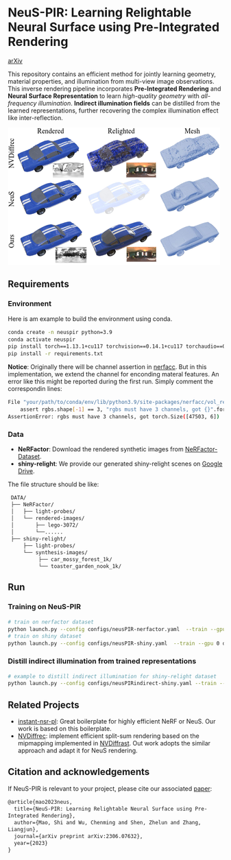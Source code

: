 # NeuS-PIR: Learning Relightable Neural Surface using Pre-Integrated Rendering

[arXiv](https://arxiv.org/abs/2306.07632)

This repository contains an efficient method for jointly learning geometry, material properties, and illumination from multi-view image observations. This inverse rendering pipeline incorporates **Pre-Integrated Rendering** and **Neural Surface Representation** to learn *high-quality geometry* with *all-frequency illumination*. **Indirect illumination fields** can be distilled from the learned representations, further recovering the complex illumination effect like inter-reflection.


<img src="figs/NeuSPIR-compair.png">

## Requirements
### Environment 
Here is am example to build the environment using conda.
``` sh
conda create -n neuspir python=3.9
conda activate neuspir
pip install torch==1.13.1+cu117 torchvision==0.14.1+cu117 torchaudio==0.13.1 --extra-index-url https://download.pytorch.org/whl/cu117
pip install -r requirements.txt
```
**Notice**: Originally there will be channel assertion in [nerfacc](https://www.nerfacc.com/). But in this implementation, we extend the channel for enconding materal features. An error like this might be reported during the first run. Simply comment the correspondin lines:
``` sh
File "your/path/to/conda/env/lib/python3.9/site-packages/nerfacc/vol_rendering.py", line 116, in rendering
    assert rgbs.shape[-1] == 3, "rgbs must have 3 channels, got {}".format(
AssertionError: rgbs must have 3 channels, got torch.Size([47503, 6])
```

### Data
 - **NeRFactor**: Download the rendered synthetic images from [NeRFactor-Dataset](https://drive.google.com/drive/folders/1-9HhqWwJhTBjUZqttLafKo72fNl4sB5E).
 - **shiny-relight**: We provide our generated shiny-relight scenes on [Google Drive](https://drive.google.com/drive/folders/1n9gLglWTdF93y8bv-hZq7Af5ozMXqLN7?usp=drive_link).

 The file structure should be like:
 ``` 
  DATA/
  ├── NeRFactor/
  │   ├── light-probes/
  │   └── rendered-images/
  │       ├── lego-3072/
  │       └──......
  ├── shiny-relight/
      ├── light-probes/
      └── synthesis-images/
           ├── car_mossy_forest_1k/
           └── toaster_garden_nook_1k/
 ```

## Run
### Training on NeuS-PIR

``` sh
# train on nerfactor dataset
python launch.py --config configs/neusPIR-nerfactor.yaml  --train --gpu 0 dataset.scene=lego_3072 tag=lego
# train on shiny dataset
python launch.py --config configs/neusPIR-shiny.yaml  --train --gpu 0 dataset.scene=car_mossy_forest_1k tag=shiny-car

```

### Distill indirect illumination from trained representations
``` sh
# example to distill indirect illumination for shiny-relight dataset
python launch.py --config configs/neusPIRindirect-shiny.yaml --train --gpu 0
```



## Related Projects
- [instant-nsr-pl](https://github.com/bennyguo/instant-nsr-pl): Great boilerplate for highly efficient NeRF or NeuS. Our work is based on this boilerplate.
- [NVDiffrec](https://github.com/NVlabs/nvdiffrec): implement efficient split-sum rendering based on the mipmapping implemented in [NVDiffrast](https://github.com/NVlabs/nvdiffrast). Out work adopts the similar approach and adapt it for NeuS rendering.

## Citation and acknowledgements
If NeuS-PIR is relevant to your project, please cite our associated [paper](https://arxiv.org/abs/2306.07632):
```
@article{mao2023neus,
  title={NeuS-PIR: Learning Relightable Neural Surface using Pre-Integrated Rendering},
  author={Mao, Shi and Wu, Chenming and Shen, Zhelun and Zhang, Liangjun},
  journal={arXiv preprint arXiv:2306.07632},
  year={2023}
}
```
